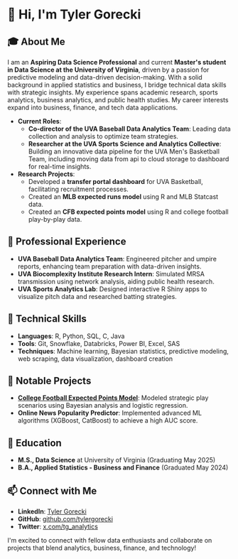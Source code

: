 # 👋 Hi, I'm Tyler Gorecki

## 🎓 About Me
I am an **Aspiring Data Science Professional** and current **Master's student in Data Science at the University of Virginia**, driven by a passion for predictive modeling and data-driven decision-making. With a solid background in applied statistics and business, I bridge technical data skills with strategic insights. My experience spans academic research, sports analytics, business analytics, and public health studies. My career interests expand into business, finance, and tech data applications.

- **Current Roles**:
  - **Co-director of the UVA Baseball Data Analytics Team**: Leading data collection and analysis to optimize team strategies.
  - **Researcher at the UVA Sports Science and Analytics Collective**: Building an innovative data pipeline for the UVA Men's Basketball Team, including moving data from api to cloud storage to dashboard for real-time insights.
- **Research Projects**:
  - Developed a **transfer portal dashboard** for UVA Basketball, facilitating recruitment processes.
  - Created an **MLB expected runs model** using R and MLB Statcast data.
  - Created an **CFB expected points model** using R and college football play-by-play data.

## 💼 Professional Experience
- **UVA Baseball Data Analytics Team**: Engineered pitcher and umpire reports, enhancing team preparation with data-driven insights.
- **UVA Biocomplexity Institute Research Intern**: Simulated MRSA transmission using network analysis, aiding public health research.
- **UVA Sports Analytics Lab**: Designed interactive R Shiny apps to visualize pitch data and researched batting strategies.

## 🔧 Technical Skills
- **Languages**: R, Python, SQL, C, Java
- **Tools**: Git, Snowflake, Databricks, Power BI, Excel, SAS
- **Techniques**: Machine learning, Bayesian statistics, predictive modeling, web scraping, data visualization, dashboard creation

## 🌟 Notable Projects
- [**College Football Expected Points Model**](https://github.com/tylergorecki/cfb-expected-points): Modeled strategic play scenarios using Bayesian analysis and logistic regression.
- **Online News Popularity Predictor**: Implemented advanced ML algorithms (XGBoost, CatBoost) to achieve a high AUC score.

## 📘 Education
- **M.S., Data Science** at University of Virginia (Graduating May 2025)
- **B.A., Applied Statistics - Business and Finance** (Graduated May 2024)

## 📫 Connect with Me
- **LinkedIn**: [Tyler Gorecki](https://linkedin.com/in/tylergorecki)
- **GitHub**: [github.com/tylergorecki](https://github.com/tylergorecki)
- **Twitter**: [x.com/tg_analytics](https://x.com/tg_analytics)

I'm excited to connect with fellow data enthusiasts and collaborate on projects that blend analytics, business, finance, and technology!

